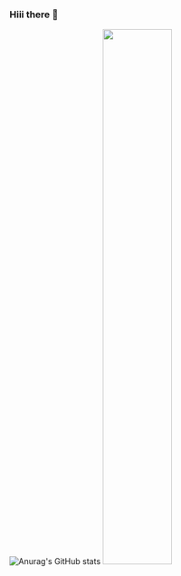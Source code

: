### Hiii there 👋

![Anurag's GitHub stats](https://github-readme-stats.vercel.app/api?username=Knjnk&show_icons=true&theme=tokyonight)
<img src="https://raw.githubusercontent.com/Knjnk/github-stats-transparent/output/generated/languages.svg" width="49.2%" />
<!--
**Knjnk/Knjnk** is a ✨ _special_ ✨ repository because its `README.md` (this file) appears on your GitHub profile.

Here are some ideas to get you started:

- 🔭 I’m currently working on ...
- 🌱 I’m currently learning ...
- 👯 I’m looking to collaborate on ...
- 🤔 I’m looking for help with ...
- 💬 Ask me about ...
- 📫 How to reach me: ...
- 😄 Pronouns: ...
- ⚡ Fun fact: ...
-->
